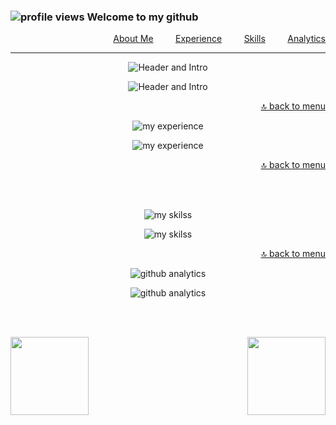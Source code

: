 <a name="skills" id="menu"></a>

### ![profile views](https://komarev.com/ghpvc/?username=gw-rodrigues&color=blue&label=VIEWS&style=flat-square) Welcome to my github

<p align="right">
  <a href="#info">About Me</a> &nbsp; &nbsp; &nbsp; &nbsp; <a href="#experience">Experience</a> &nbsp; &nbsp; &nbsp; &nbsp; <a href="#skills">Skills</a> &nbsp; &nbsp; &nbsp; &nbsp; <a href="#analytics">Analytics</a>
</p>

- - - 

<div align="center">

 <a name="info" id="info"></a>

 ![Header and Intro](https://gist.githubusercontent.com/gw-rodrigues/0859ac6cb710cfec9571ecff940e8c81/raw/64c7018398b67445ff414c9c5ce024cd359f518e/header_intro.svg#gh-dark-mode-only)
   
 ![Header and Intro](https://gist.githubusercontent.com/gw-rodrigues/ca5e63ef56048196e341b7c06a700b54/raw/a8e17ae0f4008f9557b0cf0f3ba297cf56cf6b06/header_intro-light.svg#gh-light-mode-only)


  <a name="experience" id="experience"></a>
  <div align="right"> 

  [🔝 back to menu](#menu)
  </div>
  
  ![my experience](https://gist.githubusercontent.com/gw-rodrigues/0859ac6cb710cfec9571ecff940e8c81/raw/64c7018398b67445ff414c9c5ce024cd359f518e/experience.svg#gh-dark-mode-only)
    
  ![my experience](https://gist.githubusercontent.com/gw-rodrigues/ca5e63ef56048196e341b7c06a700b54/raw/a8e17ae0f4008f9557b0cf0f3ba297cf56cf6b06/experience-light.svg#gh-light-mode-only)
    

  <div align="right">
    <a name="skills" id="skills"></a>

  [🔝 back to menu](#menu)
  </div>
  <br/><br/>
  
  ![my skilss](https://gist.githubusercontent.com/gw-rodrigues/0859ac6cb710cfec9571ecff940e8c81/raw/64c7018398b67445ff414c9c5ce024cd359f518e/skills.svg#gh-dark-mode-only)
    
  ![my skilss](https://gist.githubusercontent.com/gw-rodrigues/ca5e63ef56048196e341b7c06a700b54/raw/a8e17ae0f4008f9557b0cf0f3ba297cf56cf6b06/skills-light.svg#gh-light-mode-only)
  

  <div align="right">
    <a name="analytics" id="analytics"></a>

  [🔝 back to menu](#menu)
  </div>

  ![github analytics](https://gist.githubusercontent.com/gw-rodrigues/0859ac6cb710cfec9571ecff940e8c81/raw/64c7018398b67445ff414c9c5ce024cd359f518e/analytics.svg#gh-dark-mode-only)
    
  ![github analytics](https://gist.githubusercontent.com/gw-rodrigues/ca5e63ef56048196e341b7c06a700b54/raw/a8e17ae0f4008f9557b0cf0f3ba297cf56cf6b06/analytics-light.svg#gh-light-mode-only)
  
  <br/><br/>
  
  <div align="left">
  <a href="https://github.com/gw-rodrigues?tab=repositories">
  <img align="left" width="auto" height="125em"  src="https://github-readme-stats.vercel.app/api?username=gw-rodrigues&show_icons=true&hide_border=true&hide_title=true&include_all_commits=true&count_private=true&theme=tokyonight" /></a>
  </div>
  
  <div align="right">
  <a href="https://github.com/gw-rodrigues?tab=repositories">
  <img width="auto" height="125em" src="https://github-readme-stats.vercel.app/api/top-langs/?username=gw-rodrigues&hide_title=true&hide_border=true&theme=tokyonight&layout=compact" /></a>
  </div>
  
  <br/><br/>
  
</div>
